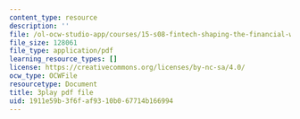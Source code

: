 ```yaml
---
content_type: resource
description: ''
file: /ol-ocw-studio-app/courses/15-s08-fintech-shaping-the-financial-world-spring-2020/1911e59b3f6faf9310b067714b166994_JuKKBf-uSDI.pdf
file_size: 128061
file_type: application/pdf
learning_resource_types: []
license: https://creativecommons.org/licenses/by-nc-sa/4.0/
ocw_type: OCWFile
resourcetype: Document
title: 3play pdf file
uid: 1911e59b-3f6f-af93-10b0-67714b166994
---
```

